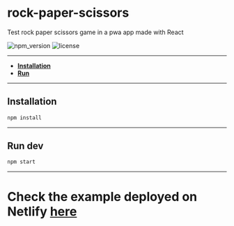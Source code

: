 # rock-paper-scissors

Test rock paper scissors game in a pwa app made with React

![npm_version](https://img.shields.io/npm/v/my-app)
![license](https://img.shields.io/npm/l/my-app)



-----

- **[Installation](#install)**
- **[Run](#run)**

-----

<a name="install"></a>

## Installation

```bash
npm install
```

-----

<a name="run"></a>

## Run dev

```bash
npm start
```

-----

# Check the example deployed on Netlify [here](https://profound-baklava-26711b.netlify.app/)
